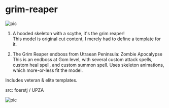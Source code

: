 # grim-reaper

![pic](pic-base.jpg)

1. A hooded skeleton with a scythe, it's the grim reaper!\
This model is original cut content, I merely had to define a template for it.

2. The Grim Reaper endboss from Utraean Peninsula: Zombie Apocalypse\
This is an endboss at Gom level, with several custom attack spells, custom heal spell, and custom summon spell. Uses skeleton animations, which more-or-less fit the model.

Includes veteran & elite templates.

src: foerstj / UPZA

![pic](pic-boss.jpg)
